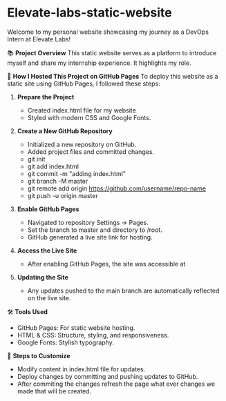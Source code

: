 # Elevate-labs-static-website

Welcome to my personal website showcasing my journey as a DevOps Intern at Elevate Labs!

📚 **Project Overview**
This static website serves as a platform to introduce myself and share my internship experience. It highlights my role.

🚀 **How I Hosted This Project on GitHub Pages**
To deploy this website as a static site using GitHub Pages, I followed these steps:

1. **Prepare the Project**
   - Created index.html file for my website
   - Styled with modern CSS and Google Fonts.

2. **Create a New GitHub Repository**
   - Initialized a new repository on GitHub.
   - Added project files and committed changes.
   - git init
   - git add index.html
   - git commit -m "adding index.html"
   - git branch -M master
   - git remote add origin https://github.com/username/repo-name
   - git push -u origin master

3. **Enable GitHub Pages**
   - Navigated to repository Settings → Pages.
   - Set the branch to master and directory to /root.
   - GitHub generated a live site link for hosting.

4. **Access the Live Site**
   - After enabling GitHub Pages, the site was accessible at  

5. **Updating the Site**
   - Any updates pushed to the main branch are automatically reflected on the live site.

🛠️ **Tools Used**
- GitHub Pages: For static website hosting.
- HTML & CSS: Structure, styling, and responsiveness.
- Google Fonts: Stylish typography.

📝 **Steps to Customize**
- Modify content in index.html file for updates.
- Deploy changes by committing and pushing updates to GitHub.
- After commiting the changes refresh the page what ever changes we made that will be created.
